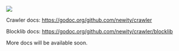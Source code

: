 ![](https://github.com/newity/crawler/workflows/units/badge.svg)

Crawler docs: https://godoc.org/github.com/newity/crawler

Blocklib docs: https://godoc.org/github.com/newity/crawler/blocklib

More docs will be available soon.